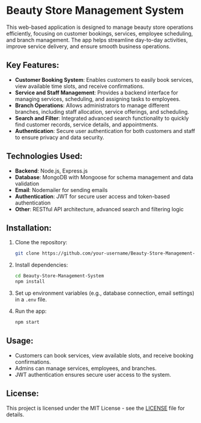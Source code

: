 # Beauty Store Management System

This web-based application is designed to manage beauty store operations efficiently, focusing on customer bookings, services, employee scheduling, and branch management. The app helps streamline day-to-day activities, improve service delivery, and ensure smooth business operations.

## Key Features:
- **Customer Booking System**: Enables customers to easily book services, view available time slots, and receive confirmations.
- **Service and Staff Management**: Provides a backend interface for managing services, scheduling, and assigning tasks to employees.
- **Branch Operations**: Allows administrators to manage different branches, including staff allocation, service offerings, and scheduling.
- **Search and Filter**: Integrated advanced search functionality to quickly find customer records, service details, and appointments.
- **Authentication**: Secure user authentication for both customers and staff to ensure privacy and data security.

## Technologies Used:
- **Backend**: Node.js, Express.js
- **Database**: MongoDB with Mongoose for schema management and data validation
- **Email**: Nodemailer for sending emails
- **Authentication**: JWT for secure user access and token-based authentication
- **Other**: RESTful API architecture, advanced search and filtering logic

## Installation:
1. Clone the repository:
    ```bash
    git clone https://github.com/your-username/Beauty-Store-Management-System.git
    ```
2. Install dependencies:
    ```bash
    cd Beauty-Store-Management-System
    npm install
    ```
3. Set up environment variables (e.g., database connection, email settings) in a `.env` file.

4. Run the app:
    ```bash
    npm start
    ```

## Usage:
- Customers can book services, view available slots, and receive booking confirmations.
- Admins can manage services, employees, and branches.
- JWT authentication ensures secure user access to the system.

## License:
This project is licensed under the MIT License - see the [LICENSE](LICENSE) file for details.
